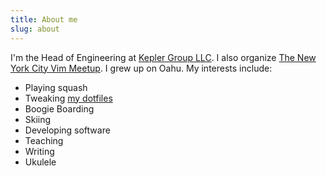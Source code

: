 ```yaml
---
title: About me
slug: about
---
```


I'm the Head of Engineering at [Kepler Group LLC](https://www.keplergrp.com/). I also organize [The New York City Vim Meetup](https://www.meetup.com/The-New-York-Vim-Meetup). I grew up on Oahu. My interests include:

- Playing squash
- Tweaking [my dotfiles](https://github.com/pappasam/dotfiles)
- Boogie Boarding
- Skiing
- Developing software
- Teaching
- Writing
- Ukulele
